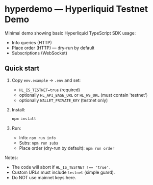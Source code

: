 # hyperdemo — Hyperliquid Testnet Demo

Minimal demo showing basic Hyperliquid TypeScript SDK usage:
- Info queries (HTTP)
- Place order (HTTP) — dry-run by default
- Subscriptions (WebSocket)

## Quick start

1. Copy `env.example` -> `.env` and set:
   - `HL_IS_TESTNET=true` (required)
   - optionally `HL_API_BASE_URL` or `HL_WS_URL` (must contain 'testnet')
   - optionally `WALLET_PRIVATE_KEY` (testnet only)

2. Install:
   ```bash
   npm install
   ```

3. Run:
   - Info: `npm run info`
   - Subs: `npm run subs`
   - Place order (dry-run by default): `npm run order`

Notes:
- The code will abort if `HL_IS_TESTNET !== 'true'`.
- Custom URLs must include `testnet` (simple guard).
- Do NOT use mainnet keys here.



